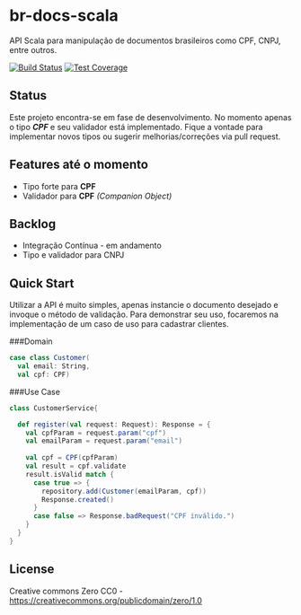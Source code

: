 # br-docs-scala

API Scala para manipulação de documentos brasileiros como CPF, CNPJ, entre outros.

[![Build Status](https://secure.travis-ci.org/sandokandias/br-docs-scala.png?branch=master)](http://travis-ci.org/sandokandias/br-docs-scala?branch=master)
[![Test Coverage](http://codecov.io/github/sandokandias/br-docs-scala/coverage.svg?branch=master)](http://codecov.io/github/sandokandias/br-docs-scala?branch=master)

## Status

Este projeto encontra-se em fase de desenvolvimento. No momento apenas o tipo ***CPF*** e seu validador está implementado.
Fique a vontade para implementar novos tipos ou sugerir melhorias/correções via pull request.

## Features até o momento

* Tipo forte para **CPF**
* Validador para **CPF** *(Companion Object)*

## Backlog

* Integração Contínua - em andamento
* Tipo e validador para CNPJ

## <a name="quick-start">Quick Start</a>

Utilizar a API é muito simples, apenas instancie o documento desejado e invoque o método de validação.
Para demonstrar seu uso, focaremos na implementação de um caso de uso para cadastrar clientes.

###Domain

```Scala
case class Customer(
  val email: String,
  val cpf: CPF)
```

###Use Case

```Scala
class CustomerService{

  def register(val request: Request): Response = {
    val cpfParam = request.param("cpf")
    val emailParam = request.param("email")
    
    val cpf = CPF(cpfParam)
    val result = cpf.validate 
    result.isValid match {
      case true => {
        repository.add(Customer(emailParam, cpf))
        Response.created()
      }
      case false => Response.badRequest("CPF inválido.")
    }
  }
}
```

## License

Creative commons Zero CC0 - https://creativecommons.org/publicdomain/zero/1.0
